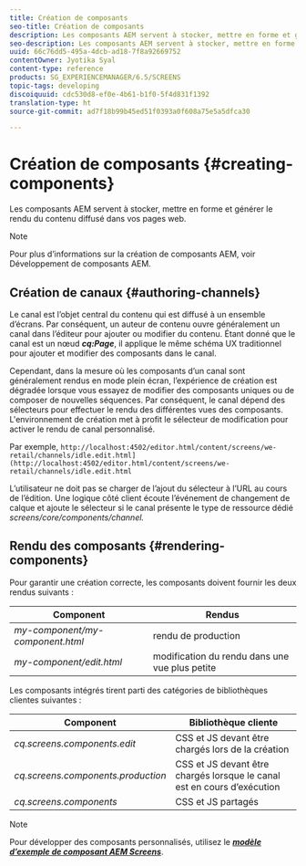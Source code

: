 ```yaml
---
title: Création de composants
seo-title: Création de composants
description: Les composants AEM servent à stocker, mettre en forme et générer le rendu du contenu diffusé dans vos pages web. Suivez cette page pour en savoir plus sur la création de canaux et le rendu de composants.
seo-description: Les composants AEM servent à stocker, mettre en forme et générer le rendu du contenu diffusé dans vos pages web. Suivez cette page pour en savoir plus sur la création de canaux et le rendu de composants.
uuid: 66c76dd5-495a-4dcb-ad18-7f8a92669752
contentOwner: Jyotika Syal
content-type: reference
products: SG_EXPERIENCEMANAGER/6.5/SCREENS
topic-tags: developing
discoiquuid: cdc530d8-ef0e-4b61-b1f0-5f4d831f1392
translation-type: ht
source-git-commit: ad7f18b99b45ed51f0393a0f608a75e5a5dfca30

---
```



# Création de composants {#creating-components}

Les composants AEM servent à stocker, mettre en forme et générer le rendu du contenu diffusé dans vos pages web.

>[!NOTE]
>
>Pour plus d’informations sur la création de composants AEM, voir Développement de composants AEM.

## Création de canaux {#authoring-channels}

Le canal est l’objet central du contenu qui est diffusé à un ensemble d’écrans. Par conséquent, un auteur de contenu ouvre généralement un canal dans l’éditeur pour ajouter ou modifier du contenu. Étant donné que le canal est un nœud ***cq:Page***, il applique le même schéma UX traditionnel pour ajouter et modifier des composants dans le canal.

Cependant, dans la mesure où les composants d’un canal sont généralement rendus en mode plein écran, l’expérience de création est dégradée lorsque vous essayez de modifier des composants uniques ou de composer de nouvelles séquences. Par conséquent, le canal dépend des sélecteurs pour effectuer le rendu des différentes vues des composants. L'environnement de création met à profit le sélecteur de modification pour activer le rendu de canal personnalisé.

Par exemple, `http://localhost:4502/editor.html/content/screens/we-retail/channels/idle.edit.html](http://localhost:4502/editor.html/content/screens/we-retail/channels/idle.edit.html`

L’utilisateur ne doit pas se charger de l’ajout du sélecteur à l’URL au cours de l’édition. Une logique côté client écoute l’événement de changement de calque et ajoute le sélecteur si le canal présente le type de ressource dédié *screens/core/components/channel.*

## Rendu des composants {#rendering-components}

Pour garantir une création correcte, les composants doivent fournir les deux rendus suivants :

| **Component** | **Rendus** |
|---|---|
| *my-component/my-component.html* | rendu de production |
| *my-component/edit.html* | modification du rendu dans une vue plus petite |

Les composants intégrés tirent parti des catégories de bibliothèques clientes suivantes :

| **Component** | **Bibliothèque cliente** |
|---|---|
| *cq.screens.components.edit* | CSS et JS devant être chargés lors de la création |
| *cq.screens.components.production* | CSS et JS devant être chargés lorsque le canal est en cours d’exécution |
| *cq.screens.components* | CSS et JS partagés |

>[!NOTE]
>
>Pour développer des composants personnalisés, utilisez le ***[modèle d’exemple de composant AEM Screens](https://github.com/Adobe-Marketing-Cloud/aem-screens-component-template)***.

